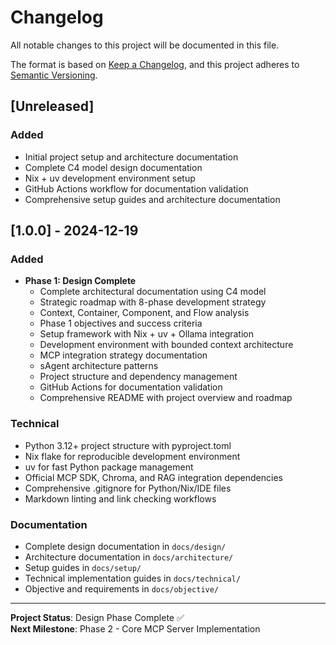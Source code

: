 # Changelog

All notable changes to this project will be documented in this file.

The format is based on [Keep a Changelog](https://keepachangelog.com/en/1.0.0/),
and this project adheres to [Semantic Versioning](https://semver.org/spec/v2.0.0.html).

## [Unreleased]

### Added
- Initial project setup and architecture documentation
- Complete C4 model design documentation
- Nix + uv development environment setup
- GitHub Actions workflow for documentation validation
- Comprehensive setup guides and architecture documentation

## [1.0.0] - 2024-12-19

### Added
- **Phase 1: Design Complete**
  - Complete architectural documentation using C4 model
  - Strategic roadmap with 8-phase development strategy
  - Context, Container, Component, and Flow analysis
  - Phase 1 objectives and success criteria
  - Setup framework with Nix + uv + Ollama integration
  - Development environment with bounded context architecture
  - MCP integration strategy documentation
  - sAgent architecture patterns
  - Project structure and dependency management
  - GitHub Actions for documentation validation
  - Comprehensive README with project overview and roadmap

### Technical
- Python 3.12+ project structure with pyproject.toml
- Nix flake for reproducible development environment
- uv for fast Python package management
- Official MCP SDK, Chroma, and RAG integration dependencies
- Comprehensive .gitignore for Python/Nix/IDE files
- Markdown linting and link checking workflows

### Documentation
- Complete design documentation in `docs/design/`
- Architecture documentation in `docs/architecture/`
- Setup guides in `docs/setup/`
- Technical implementation guides in `docs/technical/`
- Objective and requirements in `docs/objective/`

---

**Project Status**: Design Phase Complete ✅  
**Next Milestone**: Phase 2 - Core MCP Server Implementation 